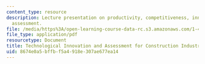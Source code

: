 ```yaml
---
content_type: resource
description: Lecture presentation on productivity, competitiveness, innovation, and
  assessment.
file: /media/https%3A/open-learning-course-data-rc.s3.amazonaws.com/1-463j-the-impact-of-globalization-on-the-built-environment-fall-2009/8674e0a5bffbf5a4918e307ae677ea14_MIT1_463JF09_lec10.pdf
file_type: application/pdf
resourcetype: Document
title: Technological Innovation and Assessment for Construction Industry
uid: 8674e0a5-bffb-f5a4-918e-307ae677ea14
---
```

